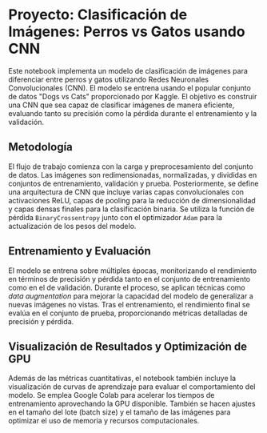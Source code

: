 # Proyecto: Clasificación de Imágenes: Perros vs Gatos usando CNN

Este notebook implementa un modelo de clasificación de imágenes para diferenciar entre perros y gatos utilizando Redes Neuronales Convolucionales (CNN). El modelo se entrena usando el popular conjunto de datos "Dogs vs Cats" proporcionado por Kaggle. El objetivo es construir una CNN que sea capaz de clasificar imágenes de manera eficiente, evaluando tanto su precisión como la pérdida durante el entrenamiento y la validación.

## Metodología

El flujo de trabajo comienza con la carga y preprocesamiento del conjunto de datos. Las imágenes son redimensionadas, normalizadas, y divididas en conjuntos de entrenamiento, validación y prueba. Posteriormente, se define una arquitectura de CNN que incluye varias capas convolucionales con activaciones ReLU, capas de pooling para la reducción de dimensionalidad y capas densas finales para la clasificación binaria. Se utiliza la función de pérdida `BinaryCrossentropy` junto con el optimizador `Adam` para la actualización de los pesos del modelo.

## Entrenamiento y Evaluación

El modelo se entrena sobre múltiples épocas, monitorizando el rendimiento en términos de precisión y pérdida tanto en el conjunto de entrenamiento como en el de validación. Durante el proceso, se aplican técnicas como *data augmentation* para mejorar la capacidad del modelo de generalizar a nuevas imágenes no vistas. Tras el entrenamiento, el rendimiento final se evalúa en el conjunto de prueba, proporcionando métricas detalladas de precisión y pérdida.

## Visualización de Resultados y Optimización de GPU

Además de las métricas cuantitativas, el notebook también incluye la visualización de curvas de aprendizaje para evaluar el comportamiento del modelo. Se emplea Google Colab para acelerar los tiempos de entrenamiento aprovechando la GPU disponible. También se hacen ajustes en el tamaño del lote (batch size) y el tamaño de las imágenes para optimizar el uso de memoria y recursos computacionales.
